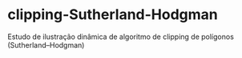 # clipping-Sutherland-Hodgman
Estudo de ilustração dinâmica de algoritmo de clipping de polígonos (Sutherland–Hodgman)
